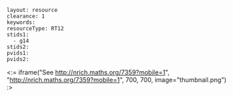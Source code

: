 ````
layout: resource
clearance: 1
keywords:
resourceType: RT12
stids1: 
  - g14
stids2:
pvids1:
pvids2:

````

<:= iframe("See http://nrich.maths.org/7359?mobile=1", "http://nrich.maths.org/7359?mobile=1", 700, 700, image="thumbnail.png") :>